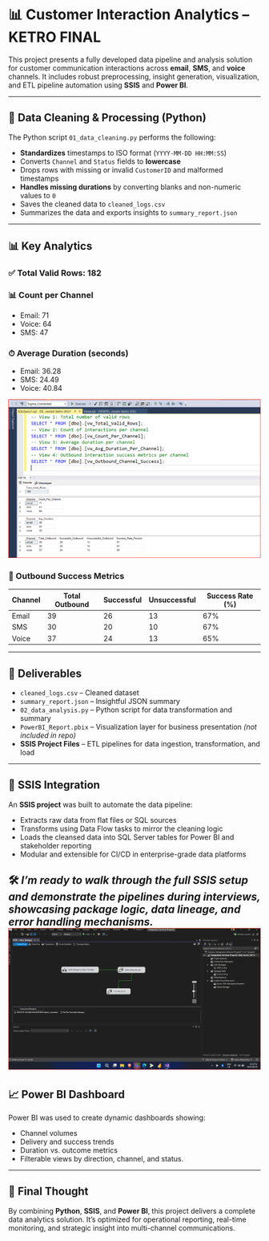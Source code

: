 # 📊 Customer Interaction Analytics – KETRO FINAL

This project presents a fully developed data pipeline and analysis solution for customer communication interactions across **email**, **SMS**, and **voice** channels. It includes robust preprocessing, insight generation, visualization, and ETL pipeline automation using **SSIS** and **Power BI**.

---

## 🧹 Data Cleaning & Processing (Python)

The Python script `01_data_cleaning.py` performs the following:

- **Standardizes** timestamps to ISO format (`YYYY-MM-DD HH:MM:SS`)
- Converts `Channel` and `Status` fields to **lowercase**
- Drops rows with missing or invalid `CustomerID` and malformed timestamps
- **Handles missing durations** by converting blanks and non-numeric values to `0`
- Saves the cleaned data to `cleaned_logs.csv`
- Summarizes the data and exports insights to `summary_report.json`

---

## 📊 Key Analytics

### ✅ Total Valid Rows: **182**

### 📊 Count per Channel
- Email: 71
- Voice: 64
- SMS: 47

### ⏱ Average Duration (seconds)
- Email: 36.28
- SMS: 24.49
- Voice: 40.84

![SQL Results](sql_codes/sql_results.png)

### 🚀 Outbound Success Metrics

| Channel | Total Outbound | Successful | Unsuccessful | Success Rate (%) |
|---------|----------------|------------|---------------|------------------|
| Email   | 39             | 26         | 13            | 67%              |
| SMS     | 30             | 20         | 10            | 67%              |
| Voice   | 37             | 24         | 13            | 65%              |

---

## 📁 Deliverables

- `cleaned_logs.csv` – Cleaned dataset  
- `summary_report.json` – Insightful JSON summary  
- `02_data_analysis.py` – Python script for data transformation and summary  
- `PowerBI_Report.pbix` – Visualization layer for business presentation *(not included in repo)*  
- **SSIS Project Files** – ETL pipelines for data ingestion, transformation, and load

---

## 🧪 SSIS Integration

An **SSIS project** was built to automate the data pipeline:

- Extracts raw data from flat files or SQL sources  
- Transforms using Data Flow tasks to mirror the cleaning logic  
- Loads the cleansed data into SQL Server tables for Power BI and stakeholder reporting  
- Modular and extensible for CI/CD in enterprise-grade data platforms

🛠 *I’m ready to walk through the full SSIS setup and demonstrate the pipelines during interviews, showcasing package logic, data lineage, and error handling mechanisms.*
![SSIS Codes](ssis_views.png)
---

## 📈 Power BI Dashboard

Power BI was used to create dynamic dashboards showing:

- Channel volumes  
- Delivery and success trends  
- Duration vs. outcome metrics  
- Filterable views by direction, channel, and status.

---

## 🧠 Final Thought

By combining **Python**, **SSIS**, and **Power BI**, this project delivers a complete data analytics solution. It’s optimized for operational reporting, real-time monitoring, and strategic insight into multi-channel communications.
